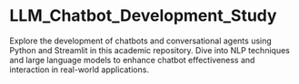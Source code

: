 # LLM_Chatbot_Development_Study
Explore the development of chatbots and conversational agents using Python and Streamlit in this academic repository. Dive into NLP techniques and large language models to enhance chatbot effectiveness and interaction in real-world applications.
